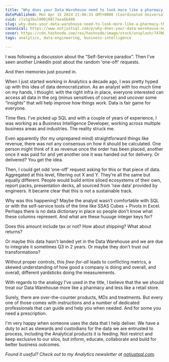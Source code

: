 ```yaml
---
title: "Why does your Data Warehouse need to look more like a pharmacy than a retail store?"
datePublished: Mon Apr 15 2024 21:06:33 GMT+0000 (Coordinated Universal Time)
cuid: clv1g3bul000j08l7axa6b486
slug: why-does-your-data-warehouse-need-to-look-more-like-a-pharmacy-than-a-retail-store
canonical: https://www.notjustsql.com/p/why-does-your-data-warehouse-need
cover: https://cdn.hashnode.com/res/hashnode/image/stock/unsplash/747NDboAWNY/upload/59fed014a139e8073c43347fda8827a5.jpeg
tags: analytics, data-engineering, business-intelligence

---
```


I was following a discussion about the “Self-Service paradox”. Then I've seen another LinkedIn post about the random 'one-off' requests.

And then memories just poured in.

When I just started working in Analytics a decade ago, I was pretty hyped up with this idea of data democratization. As an analyst with too much time on my hands, I thought: with the right infra in place, everyone interested can access all data in the org (minus sensitives of course) and uncover some “insights” that will help improve how things work. Data is fair game for everyone.

Time flies. I’ve picked up SQL and with a couple of years of experience, I was working as a Business Intelligence Developer, working across multiple business areas and industries. The reality struck me.

Even apparently (for my unprepared mind) straightforward things like revenue, there was not any consensus on how it should be calculated. One person might think of it as revenue once the order has been placed, another once it was paid for and yet another one it was handed out for delivery. Or delivered? You get the idea.

Then, I could get odd ‘one-off’ request asking for this or that piece of data. Aggregated at this level, filtering out X and Y. They’re all the same but equally different. People would build entire siloed ecosystems of their own, report packs, presentation decks, all sourced from ‘raw data’ provided by engineers. It became clear that this is not a sustainable track.

Why was this happening? Maybe the analyst wasn’t comfortable with SQL or with the self-service tools of the time like SSAS Cubes + Pivots in Excel. Perhaps there is no data dictionary in place so people don't know what these columns represent. And what are these huuuge integer keys for?

Does this amount include tax or not? How about shipping? What about returns?

Or maybe this data hasn't landed yet in the Data Warehouse and we are due to integrate it sometimes Q3 in 2 years. Or maybe they don't trust out transformations?

Without proper controls, this *free-for-all* leads to conflicting metrics, a skewed understanding of how good a company is doing and overall, and overall, different yardsticks doing the measurements.

With regards to the analogy I’ve used in the title, I believe that the we should treat our Data Warehouse more like a pharmacy and less like a retail store.

Surely, there are over-the-counter products, MDs and treatments. But every one of those comes with instructions and a number of dedicated professionals that can guide and help you when needed. And for some you need a prescription.

I'm very happy when someone uses the data that I help deliver. We have a duty to act as stewards and custodians for the data we are entrusted to process, including the Analytical products it is feeding. Not restrict and keep exclusive to our silos, but inform, educate, collaborate and build for better business outcomes.

*Found it useful? Check out to my Analytics newsletter at* [*notjustsql.com*](https://www.notjustsql.com)*.*